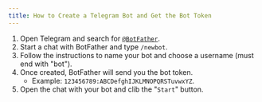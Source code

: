 ```yaml
---
title: How to Create a Telegram Bot and Get the Bot Token
---
```


1. Open Telegram and search for [`@BotFather`](https://web.telegram.org/a/#93372553).
2. Start a chat with BotFather and type `/newbot`.
3. Follow the instructions to name your bot and choose a username (must end with "bot").
4. Once created, BotFather will send you the bot token.
   - Example: `123456789:ABCDefghIJKLMNOPQRSTuvwxYZ`.
5. Open the chat with your bot and clib the "`Start`" button.

